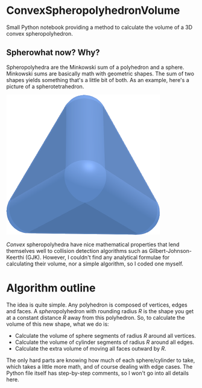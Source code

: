 # ConvexSpheropolyhedronVolume
Small Python notebook providing a method to calculate the volume of a 3D convex spheropolyhedron.

## Spherowhat now? Why? ##

Spheropolyhedra are the Minkowski sum of a polyhedron and a sphere. Minkowski sums are basically math with geometric shapes. The sum of two shapes yields something that's a little bit of both. As an example, here's a picture of a spherotetrahedron.

![Spherotetrahedron](Spherotetrahedron.png)

*Convex* spheropolyhedra have nice mathematical properties that lend themselves well to collision detection algorithms such as  Gilbert-Johnson-Keerthi (GJK). However, I couldn't find any analytical formulae for calculating their volume, nor a simple algorithm, so I coded one myself. 

# Algorithm outline

The idea is quite simple. Any polyhedron is composed of vertices, edges and faces. A *sphero*polyhedron with rounding radius *R* is the shape you get at a constant distance *R* away from this polyhedron. So, to calculate the volume of this new shape, what we do is:

- Calculate the volume of sphere segments of radius *R* around all vertices.
- Calculate the volume of cylinder segments of radius *R* around all edges.
- Calculate the extra volume of moving all faces outward by *R*.

The only hard parts are knowing how much of each sphere/cylinder to take, which takes a little more math, and of course dealing with edge cases. The Python file itself has step-by-step comments, so I won't go into all details here.
